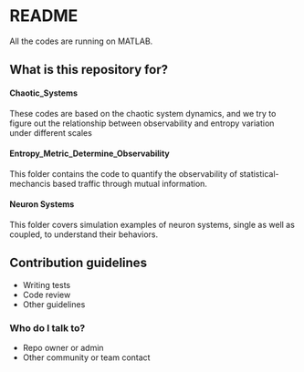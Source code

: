 # README #

All the codes are running on MATLAB.

## What is this repository for? ##

#### Chaotic_Systems ####

These codes are based on the chaotic system dynamics, and we try to figure out the relationship between observability and entropy variation under different scales

#### Entropy_Metric_Determine_Observability ####

This folder contains the code to quantify the observability of statistical-mechancis based traffic through mutual information.

#### Neuron Systems ####
This folder covers simulation examples of neuron systems, single as well as coupled, to understand their behaviors.

## Contribution guidelines ##

* Writing tests
* Code review
* Other guidelines

### Who do I talk to? ###

* Repo owner or admin
* Other community or team contact